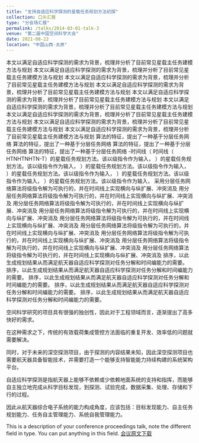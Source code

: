 ```yaml
---
title: "支持自适应科学探测的星载任务规划方法初探"
collection: 口头汇报
type: "分会场汇报"
permalink: /talks/2014-03-01-talk-3
venue: "第二届中国空间科学大会"
date: 2021-08-22
location: "中国山西·太原"
---
```

本文以满足自适应科学探测的需求为背景，梳理并分析了目前常见星载主任务建模方法与规划 本文以满足自适应科学探测的需求为背景，梳理并分析了目前常见星载主任务建模方法与规划 本文以满足自适应科学探测的需求为背景，梳理并分析了目前常见星载主任务建模方法与规划 本文以满足自适应科学探测的需求为背景，梳理并分析了目前常见星载主任务建模方法与规划 本文以满足自适应科学探测的需求为背景，梳理并分析了目前常见星载主任务建模方法与规划 本文以满足自适应科学探测的需求为背景，梳理并分析了目前常见星载主任务建模方法与规划 本文以满足自适应科学探测的需求为背景，梳理并分析了目前常见星载主任务建模方法与规划 本文以满足自适应科学探测的需求为背景，梳理并分析了目前常见星载主任务建模方法与规划 本文以满足自适应科学探测的需求为背景，梳理并分析了目前常见星载主任务建模方法与规划 算法的特征，提出了一种基于分层任务网络 算法的特征，提出了一种基于分层任务网络 算法的特征，提出了一种基于分层任务网络 算法的特征，提出了一种基于分层任务网络 -时间线（ 时间线（ HTNHTNHTN-T）的星载任务规划方法。该以级指令作为输入， ）的星载任务规划方法。该以级指令作为输入， ）的星载任务规划方法。该以级指令作为输入， ）的星载任务规划方法。该以级指令作为输入， ）的星载任务规划方法。该以级指令作为输入， ）的星载任务规划方法。该以级指令作为输入， 采用分层任务网络算法将级指令解为可执行的，并在时间线上实现横向与纵扩展、冲突消及 用分层任务网络算法将级指令解为可执行的，并在时间线上实现横向与纵扩展、冲突消及 用分层任务网络算法将级指令解为可执行的，并在时间线上实现横向与纵扩展、冲突消及 用分层任务网络算法将级指令解为可执行的，并在时间线上实现横向与纵扩展、冲突消及 用分层任务网络算法将级指令解为可执行的，并在时间线上实现横向与纵扩展、冲突消及 用分层任务网络算法将级指令解为可执行的，并在时间线上实现横向与纵扩展、冲突消及 用分层任务网络算法将级指令解为可执行的，并在时间线上实现横向与纵扩展、冲突消及 用分层任务网络算法将级指令解为可执行的，并在时间线上实现横向与纵扩展、冲突消及 用分层任务网络算法将级指令解为可执行的，并在时间线上实现横向与纵扩展、冲突消及 排序，以此生成规划结果从而满足航天器自适应科学探测对任务分解和时间编能力的需要。 排序，以此生成规划结果从而满足航天器自适应科学探测对任务分解和时间编能力的需要。 排序，以此生成规划结果从而满足航天器自适应科学探测对任务分解和时间编能力的需要。 排序，以此生成规划结果从而满足航天器自适应科学探测对任务分解和时间编能力的需要。 排序，以此生成规划结果从而满足航天器自适应科学探测对任务分解和时间编能力的需要。


空间科学研究的项目具有很强的独创性，因此对于工程领域而言，逐渐提出了高多快好的需求。

在这种需求之下，传统的有效载荷集成管控方法面临的重复开发、效率低的问题就需要解决。

同时，对于未来的深空探测项目，由于探测的内容结果未知，因此深空探测项目也需要航天器具备智能技术，并需要打造一个能够支持智能能力持续构建的系统架构平台。

自适应科学探测是指航天器上能够不依赖或少依赖地面系统的支持和指挥，而能够自主独立地完成从科学目标发现，到探测、试验完成，数据采集、处理、存储和下行的过程。

因此从航天器综合电子系统的能力构成角度，应该包括：目标发现能力、自主任务规划能力、任务自主管理能力、系统自我管理能力。



This is a description of your conference proceedings talk, note the different field in type. You can put anything in this field.
[会议原文下载](http://kfzjw008.github.io/files/202108.pdf)